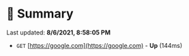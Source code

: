 # 📖 Summary
Last updated: **8/6/2021, 8:58:05 PM**

- `GET` [https://google.com](https://google.com) - **Up** (144ms)

